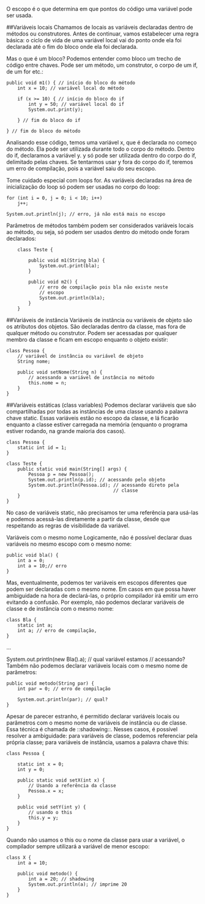 O escopo é o que determina em que pontos do código uma variável pode ser usada.

##Variáveis locais
Chamamos de locais as variáveis declaradas dentro de métodos ou construtores. Antes de continuar, vamos estabelecer uma regra básica: o ciclo de vida de uma variável local vai do ponto onde ela foi declarada até o fim do bloco onde ela foi declarada.

Mas o que é um bloco? Podemos entender como bloco um trecho de código entre chaves. Pode ser um método, um construtor, o corpo de um if, de um for etc.:

```
public void m1() { // início do bloco do método
    int x = 10; // variável local do método

    if (x >= 10) { // início do bloco do if
        int y = 50; // variável local do if
        System.out.print(y);

    } // fim do bloco do if

} // fim do bloco do método

```
Analisando esse código, temos uma variável x, que é declarada no começo do método. Ela pode ser utilizada durante todo o corpo do método. Dentro do if, declaramos a variável y. y só pode ser utilizada dentro do corpo do if, delimitado pelas chaves. Se tentarmos usar y fora do corpo do if, teremos um erro de compilação, pois a variável saiu do seu escopo.

Tome cuidado especial com loops for. As variáveis declaradas na área de inicialização do loop só podem ser usadas no corpo do loop:

```
for (int i = 0, j = 0; i < 10; i++)
    j++;

System.out.println(j); // erro, já não está mais no escopo
```
Parâmetros de métodos também podem ser considerados variáveis locais ao método, ou seja, só podem ser usados dentro do método onde foram declarados:

```
    class Teste {

        public void m1(String bla) {
            System.out.print(bla);
        }

        public void m2() {
            // erro de compilação pois bla não existe neste
            // escopo
            System.out.println(bla);
        }
    }

```    
    
##Variáveis de instância
Variáveis de instância ou variáveis de objeto são os atributos dos objetos. São declaradas dentro da classe, mas fora de qualquer método ou construtor. Podem ser acessadas por qualquer membro da classe e ficam em escopo enquanto o objeto existir:

```
class Pessoa {
    // variável de instância ou variável de objeto
    String nome;

    public void setNome(String n) {
        // acessando a variável de instância no método
        this.nome = n;
    }
}
```
##Variáveis estáticas (class variables)
Podemos declarar variáveis que são compartilhadas por todas as instâncias de uma classe usando a palavra chave static. Essas variáveis estão no escopo da classe, e lá ficarão enquanto a classe estiver carregada na memória (enquanto o programa estiver rodando, na grande maioria dos casos).

```
class Pessoa {
    static int id = 1;
}

class Teste {
    public static void main(String[] args) {
        Pessoa p = new Pessoa();
        System.out.println(p.id); // acessando pelo objeto
        System.out.println(Pessoa.id); // acessando direto pela
                                       // classe
    }
}
```

No caso de variáveis static, não precisamos ter uma referência para usá-las e podemos acessá-las diretamente a partir da classe, desde que respeitando as regras de visibilidade da variável.

Variáveis com o mesmo nome
Logicamente, não é possível declarar duas variáveis no mesmo escopo com o mesmo nome:

```
public void bla() {
    int a = 0;
    int a = 10;// erro
}
```

Mas, eventualmente, podemos ter variáveis em escopos diferentes que podem ser declaradas com o mesmo nome. Em casos em que possa haver ambiguidade na hora de declará-las, o próprio compilador irá emitir um erro evitando a confusão. Por exemplo, não podemos declarar variáveis de classe e de instância com o mesmo nome:

```
class Bla {
    static int a;
    int a; // erro de compilação,
}
```
...

System.out.println(new Bla().a); // qual variável estamos
                                 // acessando?
Também não podemos declarar variáveis locais com o mesmo nome de parâmetros:

```
public void metodo(String par) {
    int par = 0; // erro de compilação

    System.out.println(par); // qual?
}
```
Apesar de parecer estranho, é permitido declarar variáveis locais ou parâmetros com o mesmo nome de variáveis de instância ou de classe. Essa técnica é chamada de ::shadowing::. Nesses casos, é possível resolver a ambiguidade: para variáveis de classe, podemos referenciar pela própria classe; para variáveis de instância, usamos a palavra chave this:

```
class Pessoa {

    static int x = 0;
    int y = 0;

    public static void setX(int x) {
        // Usando a referência da classe
        Pessoa.x = x;
    }

    public void setY(int y) {
        // usando o this
        this.y = y;
    }
}
```
Quando não usamos o this ou o nome da classe para usar a variável, o compilador sempre utilizará a variável de menor escopo:

```
class X {
    int a = 10;

    public void metodo() {
        int a = 20; // shadowing
        System.out.println(a); // imprime 20
    }
}
```